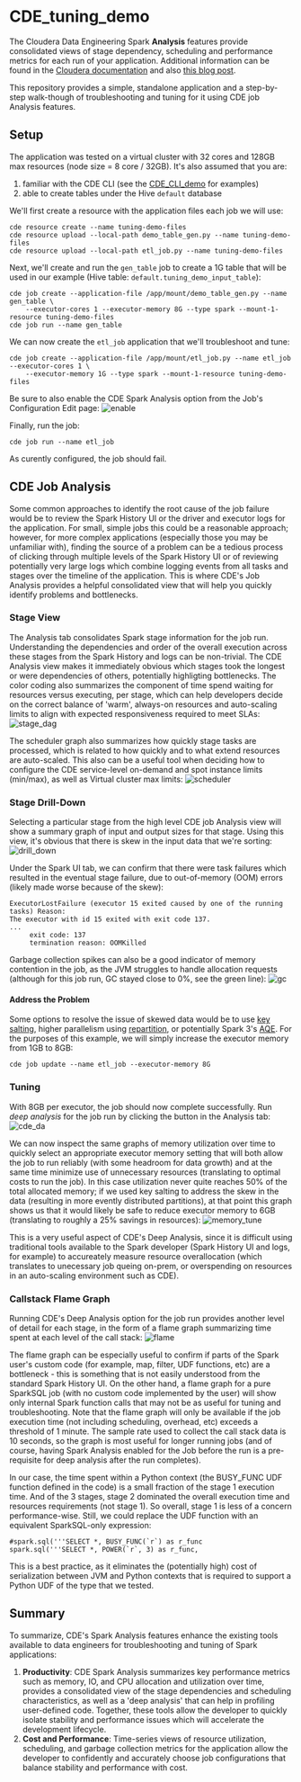 # CDE_tuning_demo

The Cloudera Data Engineering Spark **Analysis** features provide consolidated views of stage dependency, scheduling and performance metrics for each run of your application.  Additional information can be found in the [Cloudera documentation](https://docs.cloudera.com/data-engineering/cloud/troubleshooting/topics/cde-deep-analysis.html) and also [this blog post](https://blog.cloudera.com/demystifying-spark-jobs-to-optimize-for-cost-and-performance/).

This repository provides a simple, standalone application and a step-by-step walk-though of troubleshooting and tuning for it using CDE job Analysis features.

## Setup
The application was tested on a virtual cluster with 32 cores and 128GB max resources (node size = 8 core / 32GB).  It's also assumed that you are:
1.  familiar with the CDE CLI (see the [CDE_CLI_demo](https://github.com/curtishoward/CDE_CLI_demo) for examples)
2.  able to create tables under the Hive ```default``` database

We'll first create a resource with the application files each job we will use:
```
cde resource create --name tuning-demo-files
cde resource upload --local-path demo_table_gen.py --name tuning-demo-files 
cde resource upload --local-path etl_job.py --name tuning-demo-files 
```

Next, we'll create and run the ```gen_table``` job to create a 1G table that will be used in our example (Hive table: ```default.tuning_demo_input_table```):
```
cde job create --application-file /app/mount/demo_table_gen.py --name gen_table \
    --executor-cores 1 --executor-memory 8G --type spark --mount-1-resource tuning-demo-files
cde job run --name gen_table
```

We can now create the ```etl_job``` application that we'll troubleshoot and tune:
```
cde job create --application-file /app/mount/etl_job.py --name etl_job --executor-cores 1 \
    --executor-memory 1G --type spark --mount-1-resource tuning-demo-files
```

Be sure to also enable the CDE Spark Analysis option from the Job's Configuration Edit page:
![enable](enable.png)

Finally, run the job:
```
cde job run --name etl_job 
```

As curently configured, the job should fail. 

## CDE Job Analysis
Some common approaches to identify the root cause of the job failure would be to review the Spark History UI or the driver and executor logs for the application.  For small, simple jobs this could be a reasonable approach; however, for more complex applications (especially those you may be unfamiliar with), finding the source of a problem can be a tedious process of clicking through multiple levels of the Spark History UI or of reviewing potentially very large logs which combine logging events from all tasks and stages over the timeline of the application.  This is where CDE's Job Analysis provides a helpful consolidated view that will help you quickly identify problems and bottlenecks.


### Stage View
The Analysis tab consolidates Spark stage information for the job run.  Understanding the dependencies and order of the overall execution across these stages from the Spark History and logs can be non-trivial.  The CDE Analysis view makes it immediately obvious which stages took the longest or were dependencies of others, potentially highligting bottlenecks.  The color coding also summarizes the component of time spend waiting for resources versus executing, per stage, which can help developers decide on the correct balance of 'warm', always-on resources and auto-scaling limits to align with expected responsiveness required to meet SLAs:
![stage_dag](stage_dag.png)

The scheduler graph also summarizes how quickly stage tasks are processed, which is related to how quickly and to what extend resources are auto-scaled.  This also can be a useful tool when deciding how to configure the CDE service-level on-demand and spot instance limits (min/max), as well as Virtual cluster max limits:
![scheduler](scheduler.png)

### Stage Drill-Down
Selecting a particular stage from the high level CDE job Analysis view will show a summary graph of input and output sizes for that stage.  Using this view, it's obvious that there is skew in the input data that we're sorting:
![drill_down](drill_down.png)

Under the Spark UI tab, we can confirm that there were task failures which resulted in the eventual stage failure, due to out-of-memory (OOM) errors (likely made worse because of the skew):
```
ExecutorLostFailure (executor 15 exited caused by one of the running tasks) Reason: 
The executor with id 15 exited with exit code 137.
...
	 exit code: 137
	 termination reason: OOMKilled
```     

Garbage collection spikes can also be a good indicator of memory contention in the job, as the JVM struggles to handle allocation requests (although for this job run, GC stayed close to 0%, see the green line):
![gc](gc.png)


#### Address the Problem
Some options to resolve the issue of skewed data would be to use [key salting](https://medium.com/appsflyer/salting-your-spark-to-scale-e6f1c87dd18), higher parallelism using [repartition](https://spark.apache.org/docs/latest/api/python/reference/api/pyspark.sql.DataFrame.repartition.html), or potentially Spark 3's [AQE](https://blog.cloudera.com/how-does-apache-spark-3-0-increase-the-performance-of-your-sql-workloads/).  For the purposes of this example, we will simply increase the executor memory from 1GB to 8GB:
```
cde job update --name etl_job --executor-memory 8G
```

### Tuning
With 8GB per executor, the job should now complete successfully.  Run *deep analysis* for the job run by clicking the button in the Analysis tab:
![cde_da](cde_da.png)

We can now inspect the same graphs of memory utilization over time to quickly select an appropriate executor memory setting that will both allow the job to run reliably (with some headroom for data growth) and at the same time minimize use of unnecessary resources (translating to optimal costs to run the job).  In this case utilization never quite reaches 50% of the total allocated memory; if we used key salting to address the skew in the data (resulting in more evently distributed partitions), at that point this graph shows us that it would likely be safe to reduce executor memory to 6GB (translating to roughly a 25% savings in resources):
![memory_tune](memory_tune.png)

This is a very useful aspect of CDE's Deep Analysis, since it is difficult using traditional tools available to the Spark developer (Spark History UI and logs, for example) to accureately measure resource overallocation (which translates to unecessary job queing on-prem, or overspending on resources in an auto-scaling environment such as CDE).

### Callstack Flame Graph
Running CDE's Deep Analysis option for the job run provides another level of detail for each stage, in the form of a flame graph summarizing time spent at each level of the call stack:
![flame](flame.png)

The flame graph can be especially useful to confirm if parts of the Spark user's custom code (for example, map, filter, UDF functions, etc) are a bottleneck - this is something that is not easily understood from the standard Spark History UI.  On the other hand, a flame graph for a pure SparkSQL job (with no custom code implemented by the user) will show only internal Spark function calls that may not be as useful for tuning and troubleshooting.  Note that the flame graph will only be available if the job execution time (not including scheduling, overhead, etc) exceeds a threshold of 1 minute.  The sample rate used to collect the call stack data is 10 seconds, so the graph is most useful for longer running jobs (and of course, having Spark Analysis enabled for the Job before the run is a pre-requisite for deep analysis after the run completes). 

In our case, the time spent within a Python context (the BUSY_FUNC UDF function defined in the code) is a small fraction of the stage 1 execution time.  And of the 3 stages, stage 2 dominated the overall execution time and resources requirements (not stage 1).  So overall, stage 1 is less of a concern performance-wise.  Still, we could replace the UDF function with an equivalent SparkSQL-only expression:
```
#spark.sql('''SELECT *, BUSY_FUNC(`r`) as r_func
spark.sql('''SELECT *, POWER(`r`, 3) as r_func,
```
This is a best practice, as it eliminates the (potentially high) cost of serialization between JVM and Python contexts that is required to support a Python UDF of the type that we tested.


## Summary
To summarize, CDE's Spark Analysis features enhance the existing tools available to data engineers for troubleshooting and tuning of Spark applications:
1. **Productivity**:  CDE Spark Analysis summarizes key performance metrics such as memory, IO, and CPU allocation and utilization over time, provides a consolidated view of the stage dependencies and scheduling characteristics, as well as a 'deep analysis' that can help in profiling user-defined code.  Together, these tools allow the developer to quickly isolate stability and performance issues which will accelerate the development lifecycle.
2. **Cost and Performance**:  Time-series views of resource utilization, scheduling, and garbage collection metrics for the application allow the developer to confidently and accurately choose job configurations that balance stability and performance with cost.
